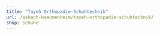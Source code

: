 ```yaml
---
title: "Tayeh Orthopadie-Schuhtechnik"
url: /asbach-baeumenheim/tayeh-orthopadie-schuhtechnik/
shop: Schuhe
---
```

